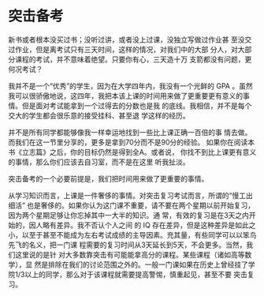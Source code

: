 # 突击备考

新书或者根本没买过书；没听过讲，或者没上过课，没独立写做过作业甚  至没交过作业，但是离考试只有三天时间，这样的情况，对我们中的大部  分人，对大部分课程的考试，并不意味着绝望。只要你有心，三天造十万  支箭都没有问题，更何况考试？

我并不是一个“优秀”的学生，因为在大学四年内，我没有一个光鲜的 GPA 。虽然我可以很骄傲地说，这四年，我把本该上课的时间用来做了更重要更有意义的事情。但是面对考试能拿到一个过得去的分数也是我  的底线。我相信，并不是每个交大的学生都会很乐意的接受挂科、甚至退  学这样的经历。

并不是所有同学都能够像我一样幸运地找到一些比上课正确一百倍的事  情去做。而我们在这一节里分享的，更多是拿到70分而不是90分的经验。 如果你在阅读本书《立志篇》之后，你的目标仍然是得到全A。或者说，  你找不到比上课更有意义的事情，那么你们应该去自习室，而不是在这里  听我扯淡。

突击备考的一个必要前提是，我们把时间用来做了更重要的事情。

从学习知识而言，上课是一件奢侈的事情。对突击复习考试而言，所谓的“慢工出细活” 也是奢侈的。如果你认为这门课不重要，请不要在两个星期以前开始复习，因为两个星期足够让你忘掉其中一大半的知识。通  常，有效的复习是在3天之内开始的，因人略有差异。我不否认个人之间 的 IQ 存在差异，但是这种差异是如此之小，以至于甚至不能成为左右考试成绩的主导因素。充其量，有些同学可以以笨鸟先飞的名义，把一门课  程需要的复习时间从3天延长到5天，不会更多。当然，我们这里说的是针  对大多数靠突击有可能能拿高分的课程。某些课程（诸如高等数学），显  然是排除在我们的讨论范围之外的。一般一门课如果在历史上曾经挂了学  院1/3以上的同学，那么对于该课程就需要提高警惕，慎重起见，甚至不要  突击复习。


